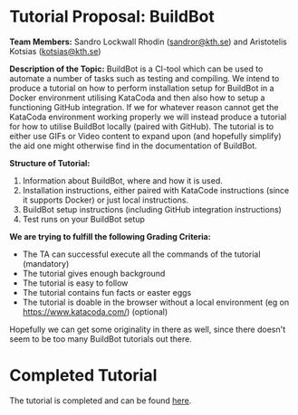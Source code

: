 # Tutorial Proposal: BuildBot
**Team Members:** Sandro Lockwall Rhodin (<sandror@kth.se>) and Aristotelis Kotsias (<kotsias@kth.se>)

**Description of the Topic:** 
BuildBot is a CI-tool which can be used to automate a number of tasks such as testing and compiling. We intend to produce a tutorial on how to perform installation setup for BuildBot in a Docker environment utilising KataCoda and then also how to setup a functioning GitHub integration. If we for whatever reason cannot get the KataCoda environment working properly we will instead produce a tutorial for how to utilise BuildBot locally (paired with GitHub). The tutorial is to either use GIFs or Video content to expand upon (and hopefully simplify) the aid one might otherwise find in the documentation of BuildBot. 

**Structure of Tutorial:**
1. Information about BuildBot, where and how it is used.
1. Installation instructions, either paired with KataCode instructions (since it supports Docker) or just local instructions.
1. BuildBot setup instructions (including GitHub integration instructions)
1. Test runs on your BuildBot setup

**We are trying to fulfill the following Grading Criteria:**
* The TA can successful execute all the commands of the tutorial (mandatory)
* The tutorial gives enough background
* The tutorial is easy to follow
* The tutorial contains fun facts or easter eggs
* The tutorial is doable in the browser without a local environment (eg on https://www.katacoda.com/) (optional)

Hopefully we can get some originality in there as well, since there doesn't seem to be too many BuildBot tutorials out there. 

# Completed Tutorial
The tutorial is completed and can be found [here](https://www.katacoda.com/rainkurosu/scenarios/buildbot-setup).